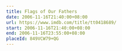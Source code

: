 ```yaml
---
title: Flags of Our Fathers
date: 2006-11-16T21:40:00+08:00
url: https://www.imdb.com/title/tt0418689/
start: 2006-11-16T21:40:00+08:00
end: 2006-11-16T23:55:00+08:00
placeId: 849VCW79+QG
---
```

